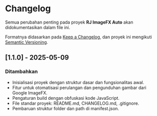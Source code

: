 # Changelog

Semua perubahan penting pada proyek **RJ ImageFX Auto** akan didokumentasikan dalam file ini.

Formatnya didasarkan pada [Keep a Changelog](https://keepachangelog.com/en/1.0.0/),
dan proyek ini mengikuti [Semantic Versioning](https://semver.org/spec/v2.0.0.html).

## [1.1.0] - 2025-05-09 

### Ditambahkan
- Inisialisasi proyek dengan struktur dasar dan fungsionalitas awal.
- Fitur untuk otomatisasi perulangan dan pengunduhan gambar dari Google ImageFX.
- Pengaturan build dengan obfuskasi kode JavaScript.
- File standar proyek: README.md, CHANGELOG.md, .gitignore.
- Pembaruan struktur folder dan path di manifest.json.
